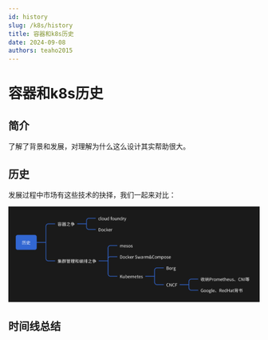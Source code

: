 ```yaml
---
id: history
slug: /k8s/history
title: 容器和k8s历史
date: 2024-09-08
authors: teaho2015
---
```


# 容器和k8s历史


## 简介

了解了背景和发展，对理解为什么这么设计其实帮助很大。


## 历史

发展过程中市场有这些技术的抉择，我们一起来对比：

![img.png](history.png)







## 时间线总结











